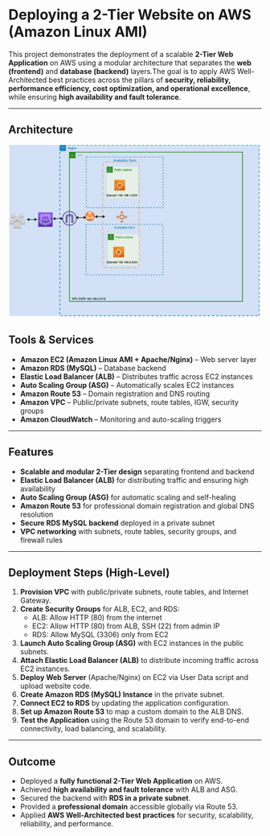 # Deploying a 2-Tier Website on AWS (Amazon Linux AMI)

This project demonstrates the deployment of a scalable **2-Tier Web Application** on AWS using a modular architecture that separates the **web (frontend)** and **database (backend)** layers.The goal is to apply AWS Well-Architected best practices across the pillars of **security, reliability, performance efficiency, cost optimization, and operational excellence**, while ensuring **high availability and fault tolerance**.

---

## Architecture

![Architecture Diagram](architecture.png)  


## Tools & Services
- **Amazon EC2 (Amazon Linux AMI + Apache/Nginx)** – Web server layer  
- **Amazon RDS (MySQL)** – Database backend  
- **Elastic Load Balancer (ALB)** – Distributes traffic across EC2 instances  
- **Auto Scaling Group (ASG)** – Automatically scales EC2 instances  
- **Amazon Route 53** – Domain registration and DNS routing  
- **Amazon VPC** – Public/private subnets, route tables, IGW, security groups  
- **Amazon CloudWatch** – Monitoring and auto-scaling triggers  

---

## Features
- **Scalable and modular 2-Tier design** separating frontend and backend  
- **Elastic Load Balancer (ALB)** for distributing traffic and ensuring high availability  
- **Auto Scaling Group (ASG)** for automatic scaling and self-healing  
- **Amazon Route 53** for professional domain registration and global DNS resolution  
- **Secure RDS MySQL backend** deployed in a private subnet  
- **VPC networking** with subnets, route tables, security groups, and firewall rules  

---

## Deployment Steps (High-Level)
1. **Provision VPC** with public/private subnets, route tables, and Internet Gateway.  
2. **Create Security Groups** for ALB, EC2, and RDS:  
   - ALB: Allow HTTP (80) from the internet  
   - EC2: Allow HTTP (80) from ALB, SSH (22) from admin IP  
   - RDS: Allow MySQL (3306) only from EC2  
3. **Launch Auto Scaling Group (ASG)** with EC2 instances in the public subnets.  
4. **Attach Elastic Load Balancer (ALB)** to distribute incoming traffic across EC2 instances.  
5. **Deploy Web Server** (Apache/Nginx) on EC2 via User Data script and upload website code.  
6. **Create Amazon RDS (MySQL) Instance** in the private subnet.  
7. **Connect EC2 to RDS** by updating the application configuration.  
8. **Set up Amazon Route 53** to map a custom domain to the ALB DNS.  
9. **Test the Application** using the Route 53 domain to verify end-to-end connectivity, load balancing, and scalability.  

---

## Outcome
- Deployed a **fully functional 2-Tier Web Application** on AWS.  
- Achieved **high availability and fault tolerance** with ALB and ASG.    
- Secured the backend with **RDS in a private subnet**.  
- Provided a **professional domain** accessible globally via Route 53.  
- Applied **AWS Well-Architected best practices** for security, scalability, reliability, and performance.  

